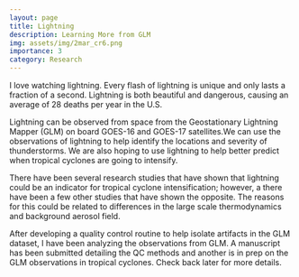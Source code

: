 ```yaml
---
layout: page
title: Lightning
description: Learning More from GLM
img: assets/img/2mar_cr6.png
importance: 3
category: Research
---
```


I love watching lightning. Every flash of lightning is unique and only lasts a fraction of a second. Lightning is both beautiful and dangerous, causing an average of 28 deaths per year in the U.S.

Lightning can be observed from space from the Geostationary Lightning Mapper (GLM) on board GOES-16 and GOES-17 satellites.We can use the observations of lightning to help identify the locations and severity of thunderstorms. We are also hoping to use lightning to help better predict when tropical cyclones are going to intensify. 

There have been several research studies that have shown that lightning could be an indicator for tropical cyclone intensification; however, a there have been a few other studies that have shown the opposite. The reasons for this could be related to differences in the large scale thermodynamics and background aerosol field.

After developing a quality control routine to help isolate artifacts in the GLM dataset, I have been analyzing the observations from GLM. A manuscript has been submitted detailing the QC methods and another is in prep on the GLM observations in tropical cyclones. Check back later for more details.
